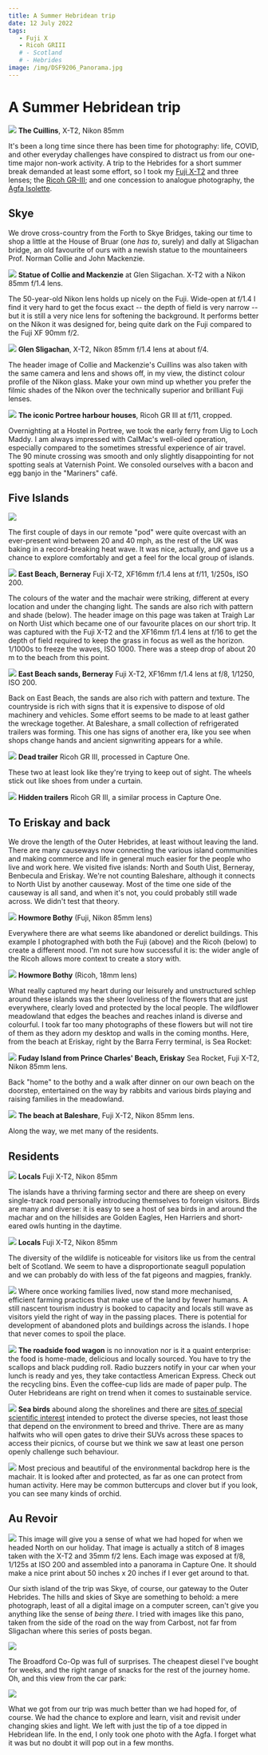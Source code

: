 ```yaml
---
title: A Summer Hebridean trip
date: 12 July 2022
tags:
   - Fuji X
   - Ricoh GRIII
   # - Scotland
   # - Hebrides
image: /img/DSF9206_Panorama.jpg
---
```

# A Summer Hebridean trip
![](/img/DSF9085.jpg)
**The Cuillins**, X-T2, Nikon 85mm

It's been a long time since there has been time for photography: life, COVID, and other everyday challenges have conspired to distract us from our one-time major non-work activity. A trip to the Hebrides for a short summer break demanded at least some effort, so I took my [Fuji X-T2](/_cameras/fuji-x-t2.md) and three lenses; the [Ricoh GR-III](/_cameras/ricoh-gr-iii.md); and one concession to analogue photography, the [Agfa Isolette](/_cameras/afga-isolette.md).

## Skye

We drove cross-country from the Forth to Skye Bridges, taking our time to shop a little at the House of Bruar (one *has to*, surely) and dally at Sligachan bridge, an old favourite of ours with a newish statue to the mountaineers Prof. Norman Collie and John Mackenzie.

![](/img/DSF9090.jpg)
**Statue of Collie and Mackenzie** at Glen Sligachan. X-T2 with a Nikon 85mm f/1.4 lens.

The 50-year-old Nikon lens holds up nicely on the Fuji. Wide-open at f/1.4 I find it very hard to get the focus exact -- the depth of field is very narrow -- but it is still a very nice lens for softening the background. It performs better on the Nikon it was designed for, being quite dark on the Fuji compared to the Fuji XF 90mm f/2.

![](/img/DSF9086.jpg)
**Glen Sligachan**, X-T2, Nikon 85mm f/1.4 lens at about f/4.

The header image of Collie and Mackenzie's Cuillins was also taken with the same camera and lens and shows off, in my view, the distinct colour profile of the Nikon glass. Make your own mind up whether you prefer the filmic shades of the Nikon over the technically superior and brilliant Fuji lenses.

![](/img/R0001279.jpg)
**The iconic Portree harbour houses**, Ricoh GR III at f/11, cropped.

Overnighting at a Hostel in Portree, we took the early ferry from Uig to Loch Maddy. I am always impressed with CalMac's well-oiled operation, especially compared to the sometimes stressful experience of air travel. The 90 minute crossing was smooth and only slightly disappointing for not spotting seals at Vaternish Point. We consoled ourselves with a bacon and egg banjo in the "Mariners" café.

## Five Islands
![](/img/DSF9112.jpg)

The first couple of days in our remote "pod" were quite overcast with an ever-present wind between 20 and 40 mph, as the rest of the UK was baking in a record-breaking heat wave. It was nice, actually, and gave us a chance to explore comfortably and get a feel for the local group of islands. 

![](/img/DSF9100.jpg)
**East Beach, Berneray** Fuji X-T2, XF16mm f/1.4 lens at f/11, 1/250s, ISO 200.

The colours of the water and the machair were striking, different at every location and under the changing light. The sands are also rich with pattern and shade (below). The header image on this page was taken at Traigh Lar on North Uist which became one of our favourite places on our short trip. It was captured with the Fuji X-T2 and the XF16mm f/1.4 lens at f/16 to get the depth of field required to keep the grass in focus as well as the horizon. 1/1000s to freeze the waves, ISO 1000. There was a steep drop of about 20 m to the beach from this point.

![](/img/DSF9095.jpg)
**East Beach sands, Berneray** Fuji X-T2, XF16mm f/1.4 lens at f/8, 1/1250, ISO 200.

Back on East Beach, the sands are also rich with pattern and texture. The countryside is rich with signs that it is expensive to dispose of old machinery and vehicles. Some effort seems to be made to at least gather the wreckage together. At Baleshare, a small collection of refrigerated trailers was forming. This one has signs of another era, like you see when shops change hands and ancient signwriting appears for a while.

![](/img/R0001290.jpg)
**Dead trailer** Ricoh GR III, processed in Capture One.

These two at least look like they're trying to keep out of sight. The wheels stick out like shoes from under a curtain.

![](/img/R0001293.jpg)
**Hidden trailers** Ricoh GR III, a similar process in Capture One.

## To Eriskay and back

We drove the length of the Outer Hebrides, at least without leaving the land. There are many causeways now connecting the various island communities and making commerce and life in general much easier for the people who live and work here. We visited five islands: North and South Uist, Berneray, Benbecula and Eriskay. We're not counting Baleshare, although it connects to North Uist by another causeway. Most of the time one side of the causeway is all sand, and when it's not, you could probably still wade across. We didn't test that theory.

![](/img/DSF9117.jpg)
**Howmore Bothy** (Fuji, Nikon 85mm lens)

Everywhere there are what seems like abandoned or derelict buildings. This example I photographed with both the Fuji (above) and the Ricoh (below) to create a different mood. I'm not sure how successful it is: the wider angle of the Ricoh allows more context to create a story with.

![](/img/R0001294.jpg)
**Howmore Bothy** (Ricoh, 18mm lens)

What really captured my heart during our leisurely and unstructured schlep around these islands was the sheer loveliness of the flowers that are just everywhere, clearly loved and protected by the local people. The wildflower meadowland that edges the beaches and reaches inland is diverse and colourful. I took far too many photographs of these flowers but will not tire of them as they adorn my desktop and walls in the coming months. Here, from the beach at Eriskay, right by the Barra Ferry terminal, is Sea Rocket:

![](/img/DSF9127.jpg)
**Fuday Island from Prince Charles' Beach, Eriskay** Sea Rocket, Fuji X-T2, Nikon 85mm lens.

Back "home" to the bothy and a walk after dinner on our own beach on the doorstep, entertained on the way by rabbits and various birds playing and raising families in the meadowland.

![](/img/DSF9140.jpg)
**The beach at Baleshare**, Fuji X-T2, Nikon 85mm lens.

Along the way, we met many of the residents.

## Residents

![](/img/DSF9159.jpg)
**Locals** Fuji X-T2, Nikon 85mm

The islands have a thriving farming sector and there are sheep on every single-track road personally introducing themselves to foreign visitors. Birds are many and diverse: it is easy to see a host of sea birds in and around the machar and on the hillsides are Golden Eagles, Hen Harriers and short-eared owls hunting in the daytime.

<!-- Local drivers are used to them and know how much care is required: visitors must err on the side of caution or display the appropriate yellow sticker in the back window to warn other road users. -->

![](/img/DSF9157.jpg)
**Locals** Fuji X-T2, Nikon 85mm

The diversity of the wildlife is noticeable for visitors like us from the central belt of Scotland. We seem to have a disproportionate seagull population and we can probably do with less of the fat pigeons and magpies, frankly.

![](/img/DSF9149.jpg)
Where once working families lived, now stand more mechanised, efficient farming practices that make use of the land by fewer humans. A still nascent tourism industry is booked to capacity and locals still wave as visitors yield the right of way in the passing places. There is potential for development of abandoned plots and buildings across the islands. I hope that never comes to spoil the place.

![](/img/R0001301.jpg)
**The roadside food wagon** is no innovation nor is it a quaint enterprise: the food is home-made, delicious and locally sourced. You have to try the scallops and black pudding roll. Radio buzzers notify in your car when your lunch is ready and yes, they take contactless American Express. Check out the recycling bins. Even the coffee-cup lids are made of paper pulp. The Outer Hebrideans are right on trend when it comes to sustainable service.

![](/img/DSF9180.jpg)
**Sea birds** abound along the shorelines and there are [sites of special scientific interest](https://en.wikipedia.org/wiki/List_of_Sites_of_Special_Scientific_Interest_in_Western_Isles_South) intended to protect the diverse species, not least those that depend on the environment to breed and thrive. There are as many halfwits who will open gates to drive their SUVs across these spaces to access their picnics, of course but we think we saw at least one person openly challenge such behaviour.

![](/img/DSF9166.jpg)
Most precious and beautiful of the environmental backdrop here is the machair. It is looked after and protected, as far as one can protect from human activity. Here may be common buttercups and clover but if you look, you can see many kinds of orchid.

## Au Revoir

![](/img/DSF9206_Panorama.jpg)
This image will give you a sense of what we had hoped for when we headed North on our holiday. That image is actually a stitch of 8 images taken with the X-T2 and 35mm f/2 lens. Each image was exposed at f/8, 1/125s at ISO 200 and assembled into a panorama in Capture One. It should make a nice print about 50 inches x 20 inches if I ever get around to that.

Our sixth island of the trip was Skye, of course, our gateway to the Outer Hebrides. The hills and skies of Skye are something to behold: a mere photograph, least of all a digital image on a computer screen, can't give you anything like the sense of *being there*. I tried with images like this pano, taken from the side of the road on the way from Carbost, not far from Sligachan where this series of posts began.

![](/img/DSF9283_Panorama.jpg)

The Broadford Co-Op was full of surprises. The cheapest diesel I've bought for weeks, and the right range of snacks for the rest of the journey home. Oh, and this view from the car park:

![](/img/DSF9289_Panorama.jpg)

What we got from our trip was much better than we had hoped for, of course. We had the chance to explore and learn, visit and revisit under changing skies and light. We left with just the tip of a toe dipped in Hebridean life. In the end, I only took one photo with the Agfa. I forget what it was but no doubt it will pop out in a few months.